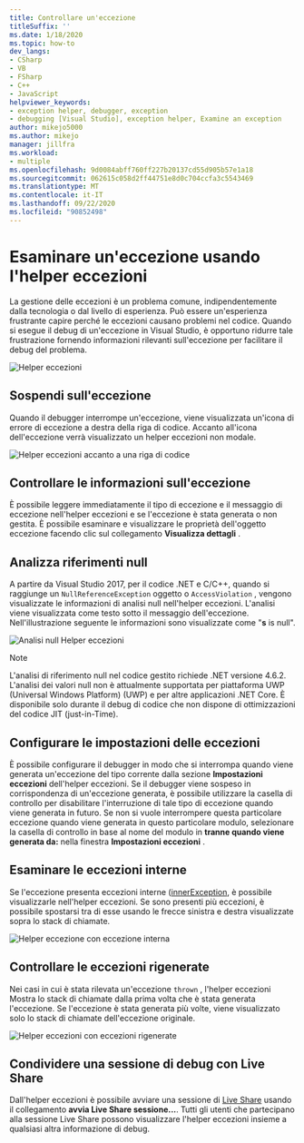 ```yaml
---
title: Controllare un'eccezione
titleSuffix: ''
ms.date: 1/18/2020
ms.topic: how-to
dev_langs:
- CSharp
- VB
- FSharp
- C++
- JavaScript
helpviewer_keywords:
- exception helper, debugger, exception
- debugging [Visual Studio], exception helper, Examine an exception
author: mikejo5000
ms.author: mikejo
manager: jillfra
ms.workload:
- multiple
ms.openlocfilehash: 9d0084abff760ff227b20137cd55d905b57e1a18
ms.sourcegitcommit: 062615c058d2ff44751e8d0c704ccfa3c5543469
ms.translationtype: MT
ms.contentlocale: it-IT
ms.lasthandoff: 09/22/2020
ms.locfileid: "90852498"
---
```

# <a name="inspect-an-exception-using-the-exception-helper"></a>Esaminare un'eccezione usando l'helper eccezioni 

La gestione delle eccezioni è un problema comune, indipendentemente dalla tecnologia o dal livello di esperienza. Può essere un'esperienza frustrante capire perché le eccezioni causano problemi nel codice. Quando si esegue il debug di un'eccezione in Visual Studio, è opportuno ridurre tale frustrazione fornendo informazioni rilevanti sull'eccezione per facilitare il debug del problema.

![Helper eccezioni](media/debugger-exception-helper-default.png)

## <a name="pause-on-the-exception"></a>Sospendi sull'eccezione
Quando il debugger interrompe un'eccezione, viene visualizzata un'icona di errore di eccezione a destra della riga di codice. Accanto all'icona dell'eccezione verrà visualizzato un helper eccezioni non modale.

![Helper eccezioni accanto a una riga di codice](media/debugger-exception-helper-locerror.png)

## <a name="inspect-exception-info"></a>Controllare le informazioni sull'eccezione
È possibile leggere immediatamente il tipo di eccezione e il messaggio di eccezione nell'helper eccezioni e se l'eccezione è stata generata o non gestita. È possibile esaminare e visualizzare le proprietà dell'oggetto eccezione facendo clic sul collegamento **Visualizza dettagli** .

## <a name="analyze-null-references"></a>Analizza riferimenti null
A partire da Visual Studio 2017, per il codice .NET e C/C++, quando si raggiunge un `NullReferenceException` oggetto o `AccessViolation` , vengono visualizzate le informazioni di analisi null nell'helper eccezioni. L'analisi viene visualizzata come testo sotto il messaggio dell'eccezione. Nell'illustrazione seguente le informazioni sono visualizzate come "**s** is null".

![Analisi null Helper eccezioni](media/debugger-exception-helper-default.png)


> [!NOTE]
> L'analisi di riferimento null nel codice gestito richiede .NET versione 4.6.2. L'analisi dei valori null non è attualmente supportata per piattaforma UWP (Universal Windows Platform) (UWP) e per altre applicazioni .NET Core. È disponibile solo durante il debug di codice che non dispone di ottimizzazioni del codice JIT (just-in-Time).

## <a name="configure-exception-settings"></a>Configurare le impostazioni delle eccezioni 
È possibile configurare il debugger in modo che si interrompa quando viene generata un'eccezione del tipo corrente dalla sezione **Impostazioni eccezioni** dell'helper eccezioni. Se il debugger viene sospeso in corrispondenza di un'eccezione generata, è possibile utilizzare la casella di controllo per disabilitare l'interruzione di tale tipo di eccezione quando viene generata in futuro. Se non si vuole interrompere questa particolare eccezione quando viene generata in questo particolare modulo, selezionare la casella di controllo in base al nome del modulo in **tranne quando viene generata da:** nella finestra **Impostazioni eccezioni** . 

## <a name="inspect-inner-exceptions"></a>Esaminare le eccezioni interne 
Se l'eccezione presenta eccezioni interne ([innerException](/dotnet/api/system.exception.innerexception), è possibile visualizzarle nell'helper eccezioni. Se sono presenti più eccezioni, è possibile spostarsi tra di esse usando le frecce sinistra e destra visualizzate sopra lo stack di chiamate.

![Helper eccezione con eccezione interna](media/debugger-exception-helper-innerexception.png)

## <a name="inspect-rethrown-exceptions"></a>Controllare le eccezioni rigenerate
Nei casi in cui è stata rilevata un'eccezione `thrown` , l'helper eccezioni Mostra lo stack di chiamate dalla prima volta che è stata generata l'eccezione. Se l'eccezione è stata generata più volte, viene visualizzato solo lo stack di chiamate dell'eccezione originale.

![Helper eccezioni con eccezioni rigenerate](media/debugger-exception-helper-innerexception.png)

## <a name="share-a-debug-session-with-live-share"></a>Condividere una sessione di debug con Live Share
Dall'helper eccezioni è possibile avviare una sessione di [Live Share](/visualstudio/liveshare/) usando il collegamento **avvia Live Share sessione...**. Tutti gli utenti che partecipano alla sessione Live Share possono visualizzare l'helper eccezioni insieme a qualsiasi altra informazione di debug.